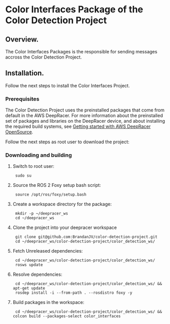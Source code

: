 # Color Interfaces Package of the Color Detection Project

## Overview.
The Color Interfaces Packages is the responsible for sending messages accross the Color Detection Project.

## Installation.
Follow the next steps to install the Color Interfaces Project.

### Prerequisites
The Color Detection Project uses the preinstalled packages that come from default in the AWS DeepRacer. For more information about the preinstalled set of packages and libraries on the DeepRacer device, and about installing the required build systems, see [Getting started with AWS DeepRacer OpenSource](https://github.com/aws-deepracer/aws-deepracer-launcher/blob/main/getting-started.md).

Follow the next steps as root user to download the project:

### Downloading and building
1. Switch to root user:

        sudo su
        
1. Source the ROS 2 Foxy setup bash script:

        source /opt/ros/foxy/setup.bash 
        
1. Create a workspace directory for the package:

        mkdir -p ~/deepracer_ws
        cd ~/deepracer_ws
        
1. Clone the project into your deepracer workspace

        git clone git@github.com:BrandanJV/color-detection-project.git
        cd ~/deepracer_ws/color-detection-project/color_detection_ws/
        
1. Fetch Unreleased dependencies: 

        cd ~/deepracer_ws/color-detection-project/color_detection_ws/
        rosws update
        
1. Resolve dependencies:

        cd ~/deepracer_ws/color-detection-project/color_detection_ws/ && apt-get update
        rosdep install -i --from-path . --rosdistro foxy -y

1. Build packages in the workspace:
        
        cd ~/deepracer_ws/color-detection-project/color_detection_ws/ && colcon build --packages-select color_interfaces
        
